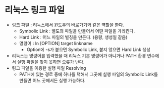 # 리눅스 링크 파일

- 링크 파일 : 리눅스에서 윈도우의 바로가기와 같은 역할을 한다.
  - Symbolic Link : 별도의 파일을 만들어서 어떤 파일을 가리킨다.
  - Hard Link : 어느 파일의 별칭을 만든다. (용량, 생성일 같음)
  - 명령어 : ln [OPTION] target linkname
    - Option에 -s가 붙으면 Symbolic Link, 붙지 않으면 Hard Link 생성
- 리눅스는 명령어를 입력했을 때 리눅스 기본 명령어가 아니거나 PATH 환경 변수에서 실행 파일을 찾지 못하면 오류가 난다.
- 링크 파일을 이용한 실행 파일 Resolving
  - PATH에 있는 경로 중에 하나를 택해서 그곳에 실행 파일의 Symbolic Link를 만들면 어느 곳에서든 실행 가능하다.